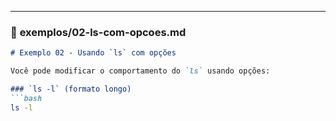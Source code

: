 
---

### 📄 **exemplos/02-ls-com-opcoes.md**
```markdown
# Exemplo 02 - Usando `ls` com opções

Você pode modificar o comportamento do `ls` usando opções:

### `ls -l` (formato longo)
```bash
ls -l
